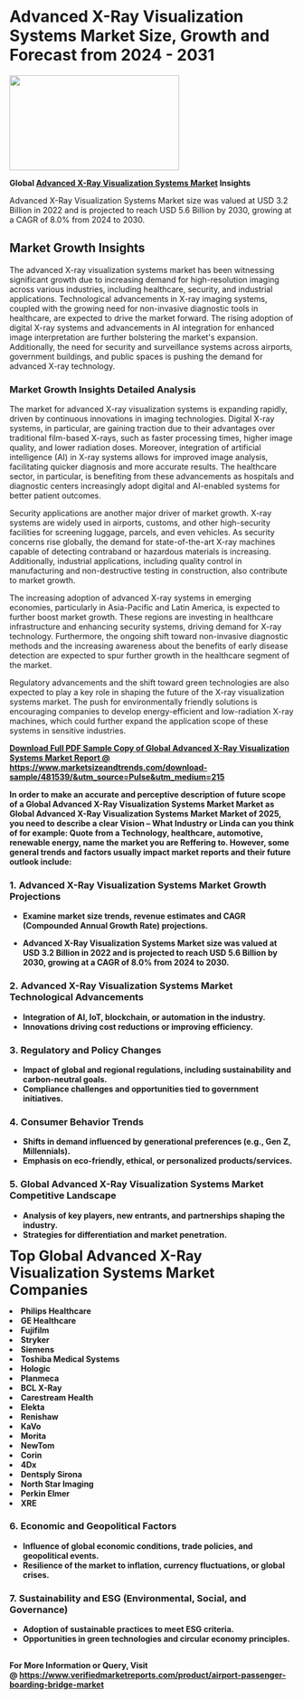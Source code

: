 <H1>Advanced X-Ray Visualization Systems Market Size, Growth and Forecast from 2024 - 2031</H1><img class="aligncenter size-medium wp-image-584254" src="https://thirdeyenews.in/wp-content/uploads/2024/09/Global-Market-Research-300x168.jpeg" alt="" width="300" height="168" /><p><strong>Global&nbsp;<a href="https://www.marketsizeandtrends.com/download-sample/481539/&amp;utm_source=Pulse&amp;utm_medium=215">Advanced X-Ray Visualization Systems Market</a> Insights</strong></p><p>Advanced X-Ray Visualization Systems Market size was valued at USD 3.2 Billion in 2022 and is projected to reach USD 5.6 Billion by 2030, growing at a CAGR of 8.0% from 2024 to 2030.</p><p><h2>Market Growth Insights</h2> <p>The advanced X-ray visualization systems market has been witnessing significant growth due to increasing demand for high-resolution imaging across various industries, including healthcare, security, and industrial applications. Technological advancements in X-ray imaging systems, coupled with the growing need for non-invasive diagnostic tools in healthcare, are expected to drive the market forward. The rising adoption of digital X-ray systems and advancements in AI integration for enhanced image interpretation are further bolstering the market's expansion. Additionally, the need for security and surveillance systems across airports, government buildings, and public spaces is pushing the demand for advanced X-ray technology.</p> <p><strong><a href="#"></a></strong></p> <h3>Market Growth Insights Detailed Analysis</h3> <p>The market for advanced X-ray visualization systems is expanding rapidly, driven by continuous innovations in imaging technologies. Digital X-ray systems, in particular, are gaining traction due to their advantages over traditional film-based X-rays, such as faster processing times, higher image quality, and lower radiation doses. Moreover, integration of artificial intelligence (AI) in X-ray systems allows for improved image analysis, facilitating quicker diagnosis and more accurate results. The healthcare sector, in particular, is benefiting from these advancements as hospitals and diagnostic centers increasingly adopt digital and AI-enabled systems for better patient outcomes.</p> <p>Security applications are another major driver of market growth. X-ray systems are widely used in airports, customs, and other high-security facilities for screening luggage, parcels, and even vehicles. As security concerns rise globally, the demand for state-of-the-art X-ray machines capable of detecting contraband or hazardous materials is increasing. Additionally, industrial applications, including quality control in manufacturing and non-destructive testing in construction, also contribute to market growth.</p> <p>The increasing adoption of advanced X-ray systems in emerging economies, particularly in Asia-Pacific and Latin America, is expected to further boost market growth. These regions are investing in healthcare infrastructure and enhancing security systems, driving demand for X-ray technology. Furthermore, the ongoing shift toward non-invasive diagnostic methods and the increasing awareness about the benefits of early disease detection are expected to spur further growth in the healthcare segment of the market.</p> <p>Regulatory advancements and the shift toward green technologies are also expected to play a key role in shaping the future of the X-ray visualization systems market. The push for environmentally friendly solutions is encouraging companies to develop energy-efficient and low-radiation X-ray machines, which could further expand the application scope of these systems in sensitive industries.</p> <p><strong><a href="#"></p><p><span class=""><strong>Download Full PDF Sample Copy of Global Advanced X-Ray Visualization Systems Market Report</strong> @ <a href="https://www.marketsizeandtrends.com/download-sample/481539/&amp;utm_source=Pulse&amp;utm_medium=215" target="_blank">https://www.marketsizeandtrends.com/download-sample/481539/&amp;utm_source=Pulse&amp;utm_medium=215</a></span></p><p>In order to make an accurate and perceptive description of future scope of a Global&nbsp;Advanced X-Ray Visualization Systems Market Market as Global&nbsp;Advanced X-Ray Visualization Systems Market Market of 2025, you need to describe a clear Vision &ndash; What Industry or Linda can you think of for example: Quote from a Technology, healthcare, automotive, renewable energy, name the market you are Reffering to. However, some general trends and factors usually impact market reports and their future outlook include:</p><h3>1.&nbsp;<strong>Advanced X-Ray Visualization Systems Market Growth Projections</strong></h3><ul><li>Examine market size trends, revenue estimates and CAGR (Compounded Annual Growth Rate) projections.</li><li><p>Advanced X-Ray Visualization Systems Market size was valued at USD 3.2 Billion in 2022 and is projected to reach USD 5.6 Billion by 2030, growing at a CAGR of 8.0% from 2024 to 2030.</p></li></ul><h3>2.&nbsp;<strong>Advanced X-Ray Visualization Systems Market Technological Advancements</strong></h3><ul><li>Integration of AI, IoT, blockchain, or automation in the industry.</li><li>Innovations driving cost reductions or improving efficiency.</li></ul><h3>3.&nbsp;<strong>Regulatory and Policy Changes</strong></h3><ul><li>Impact of global and regional regulations, including sustainability and carbon-neutral goals.</li><li>Compliance challenges and opportunities tied to government initiatives.</li></ul><h3>4.&nbsp;<strong>Consumer Behavior Trends</strong></h3><ul><li>Shifts in demand influenced by generational preferences (e.g., Gen Z, Millennials).</li><li>Emphasis on eco-friendly, ethical, or personalized products/services.</li></ul><h3>5.&nbsp;<strong>Global Advanced X-Ray Visualization Systems Market Competitive Landscape</strong></h3><ul><li>Analysis of key players, new entrants, and partnerships shaping the industry.</li><li>Strategies for differentiation and market penetration.</li></ul><p data-pm-slice="1 1 []"><span style="color: inherit; font-family: inherit; font-size: 25px;">Top Global Advanced X-Ray Visualization Systems Market Companies</span></p><div class="" data-test-id=""><p><li>Philips Healthcare</li><li> GE Healthcare</li><li> Fujifilm</li><li> Stryker</li><li> Siemens</li><li> Toshiba Medical Systems</li><li> Hologic</li><li> Planmeca</li><li> BCL X-Ray</li><li> Carestream Health</li><li> Elekta</li><li> Renishaw</li><li> KaVo</li><li> Morita</li><li> NewTom</li><li> Corin</li><li> 4Dx</li><li> Dentsply Sirona</li><li> North Star Imaging</li><li> Perkin Elmer</li><li> XRE</li></p></div><h3>6.&nbsp;<strong>Economic and Geopolitical Factors</strong></h3><ul><li>Influence of global economic conditions, trade policies, and geopolitical events.</li><li>Resilience of the market to inflation, currency fluctuations, or global crises.</li></ul><h3>7.&nbsp;<strong>Sustainability and ESG (Environmental, Social, and Governance)</strong></h3><ul><li>Adoption of sustainable practices to meet ESG criteria.</li><li>Opportunities in green technologies and circular economy principles.</li></ul><h2><strong style="font-size: 14px;">For More Information or Query, Visit @&nbsp;</strong><a style="background-color: #ffffff; font-size: 14px;" href="https://www.marketsizeandtrends.com/report/advanced-x-ray-visualization-systems-market/" target="_blank">https://www.verifiedmarketreports.com/product/airport-passenger-boarding-bridge-market</a></h2>
